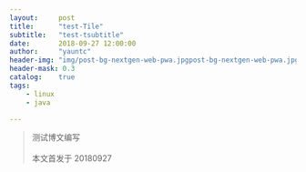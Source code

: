 ```yaml
---
layout:     post
title:      "test-Tile"
subtitle:   "test-tsubtitle"
date:       2018-09-27 12:00:00
author:     "yauntc"
header-img: "img/post-bg-nextgen-web-pwa.jpgpost-bg-nextgen-web-pwa.jpg"
header-mask: 0.3
catalog:    true
tags:
    - linux
    - java

---
```



> 测试博文编写<br><br>
> 本文首发于  20180927